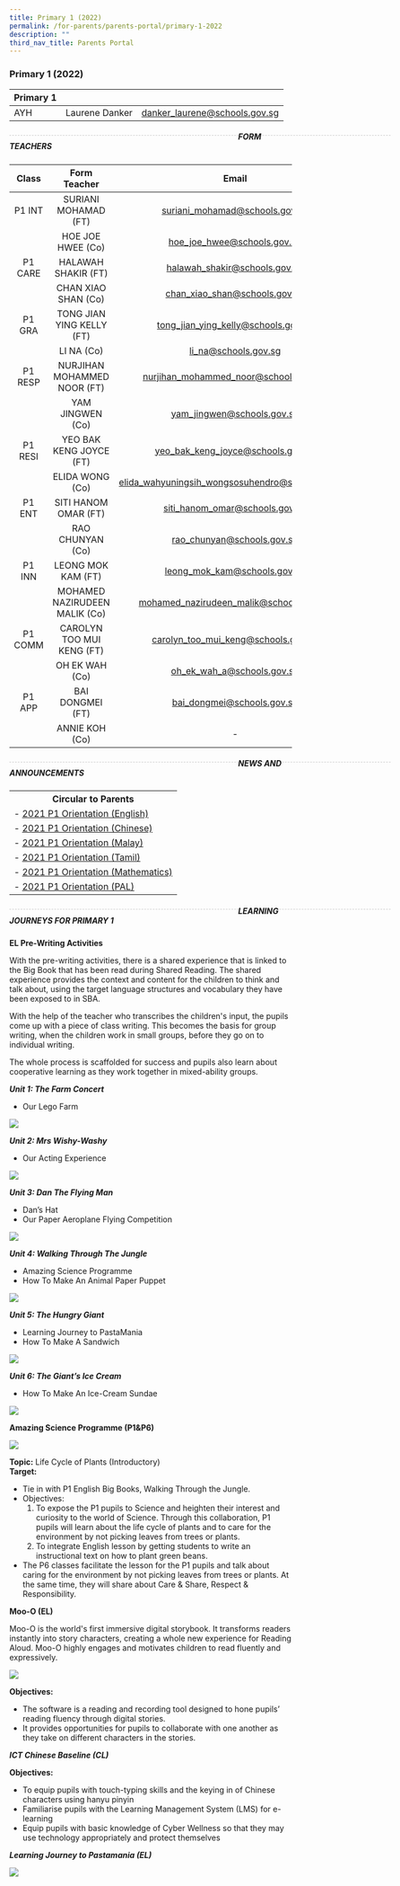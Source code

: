 ```yaml
---
title: Primary 1 (2022)
permalink: /for-parents/parents-portal/primary-1-2022
description: ""
third_nav_title: Parents Portal
---
```

### Primary 1 (2022)

| Primary 1 |  | |
| -------- | -------- | -------- |
| AYH | Laurene Danker | danker_laurene@schools.gov.sg |

<div style="line-height: 19.6px; width: 408px; float: left;"><div style="margin-top: 8px; margin-bottom: 8px; line-height: 19.6px; width: 680px; border-bottom: 1px dashed rgb(204, 204, 204); height: 1px; clear: both;"></div></div>

##### FORM TEACHERS

| Class | Form Teacher | Email |
|:---:|:---:|:---:|
| P1 INT | SURIANI MOHAMAD (FT) | suriani_mohamad@schools.gov.sg |
|   | HOE JOE HWEE (Co) | hoe_joe_hwee@schools.gov.sg |
| P1 CARE | HALAWAH SHAKIR (FT) | halawah_shakir@schools.gov.sg |
|   | CHAN XIAO SHAN (Co) | chan_xiao_shan@schools.gov.sg |
| P1 GRA | TONG JIAN YING KELLY (FT) | tong_jian_ying_kelly@schools.gov.sg |
|   | LI NA (Co) | li_na@schools.gov.sg |
| P1 RESP | NURJIHAN MOHAMMED NOOR (FT) | nurjihan_mohammed_noor@schools.gov.sg |
|   | YAM JINGWEN (Co)	 | yam_jingwen@schools.gov.sg |
| P1 RESI | YEO BAK KENG JOYCE (FT) | yeo_bak_keng_joyce@schools.gov.sg |
|   | ELIDA WONG (Co) | elida_wahyuningsih_wongsosuhendro@schools.gov.sg |
| P1 ENT  | SITI HANOM OMAR (FT) | siti_hanom_omar@schools.gov.sg |
|   | RAO CHUNYAN (Co) | rao_chunyan@schools.gov.sg |
| P1 INN | LEONG MOK KAM (FT) | leong_mok_kam@schools.gov.sg |
|   | MOHAMED NAZIRUDEEN MALIK  (Co) | mohamed_nazirudeen_malik@schools.gov.sg |
| P1 COMM | CAROLYN TOO MUI KENG (FT)   | carolyn_too_mui_keng@schools.gov.sg |
|   | OH EK WAH (Co) | oh_ek_wah_a@schools.gov.sg |
| P1 APP | BAI DONGMEI (FT) | bai_dongmei@schools.gov.sg |
|   | ANNIE KOH (Co) | - |

<div style="line-height: 19.6px; width: 408px; float: left;"><div style="margin-top: 8px; margin-bottom: 8px; line-height: 19.6px; width: 680px; border-bottom: 1px dashed rgb(204, 204, 204); height: 1px; clear: both;"></div></div>

##### NEWS AND ANNOUNCEMENTS

<table>
<tbody>
<tr>
<th>Circular to Parents</th>
</tr>
<tr>
<td>-&nbsp;<a href="https://rosyth-moe-edu-sg-admin.cwp.sg/qql/slot/u178/Sub%20pages/For%20Parents/PDF/2021/2021%20P1%20Orientation/PDFs%20to%20be%20Uploaded%20for%20Parents_by%20HODs/2021%20P1%20Orientation_English.pdf" target="_blank" rel="noopener">2021 P1 Orientation (English)</a></td>
</tr>
<tr>
<td>-&nbsp;<a href="https://rosyth-moe-edu-sg-admin.cwp.sg/qql/slot/u178/Sub%20pages/For%20Parents/PDF/2021/2021%20P1%20Orientation/PDFs%20to%20be%20Uploaded%20for%20Parents_by%20HODs/2021%20P1%20Orientation_%20Chinese.pdf" target="_blank" rel="noopener">2021 P1 Orientation (Chinese)</a></td>
</tr>
<tr>
<td>-&nbsp;<a href="https://rosyth-moe-edu-sg-admin.cwp.sg/qql/slot/u178/Sub%20pages/For%20Parents/PDF/2021/2021%20P1%20Orientation/PDFs%20to%20be%20Uploaded%20for%20Parents_by%20HODs/2021%20P1%20Orientation_Malay.pdf" target="_blank" rel="noopener">2021 P1 Orientation (Malay)</a></td>
</tr>
<tr>
<td>-&nbsp;<a href="https://rosyth-moe-edu-sg-admin.cwp.sg/qql/slot/u178/Sub%20pages/For%20Parents/PDF/2021/2021%20P1%20Orientation/PDFs%20to%20be%20Uploaded%20for%20Parents_by%20HODs/2021%20P1%20Orientation_Tamil.pdf" target="_blank" rel="noopener">2021 P1 Orientation (Tamil)</a></td>
</tr>
<tr>
<td>-&nbsp;<a href="https://rosyth-moe-edu-sg-admin.cwp.sg/qql/slot/u178/Sub%20pages/For%20Parents/PDF/2021/2021%20P1%20Orientation/PDFs%20to%20be%20Uploaded%20for%20Parents_by%20HODs/2021%20P1%20Orientation_Mathematics.pdf" target="_blank" rel="noopener">2021 P1 Orientation (Mathematics)</a></td>
</tr>
<tr>
<td>-&nbsp;<a href="https://rosyth-moe-edu-sg-admin.cwp.sg/qql/slot/u178/Sub%20pages/For%20Parents/PDF/2021/2021%20P1%20Orientation/PDFs%20to%20be%20Uploaded%20for%20Parents_by%20HODs/2021%20P1%20Orientation_PAL.pdf" target="_blank" rel="noopener">2021 P1 Orientation (PAL)</a></td>
</tr>
</tbody>
</table>

<div style="line-height: 19.6px; width: 408px; float: left;"><div style="margin-top: 8px; margin-bottom: 8px; line-height: 19.6px; width: 680px; border-bottom: 1px dashed rgb(204, 204, 204); height: 1px; clear: both;"></div></div>

##### LEARNING JOURNEYS FOR PRIMARY 1

**EL Pre-Writing Activities**

With the pre-writing activities, there is a shared experience that is linked to the Big Book that has been read during Shared Reading. The shared experience provides the context and content for the children to think and talk about, using the target language structures and vocabulary they have been exposed to in SBA.           

With the help of the teacher who transcribes the children's input, the pupils come up with a piece of class writing. This becomes the basis for group writing, when the children work in small groups, before they go on to individual writing.           

The whole process is scaffolded for success and pupils also learn about cooperative learning as they work together in mixed-ability groups.   

***Unit 1: The Farm Concert***        
* Our Lego Farm

![](/images/Capture1.jpg)

***Unit 2: Mrs Wishy-Washy***
* Our Acting Experience

![](/images/Capture2.jpg)

***Unit 3: Dan The Flying Man***
* Dan’s Hat 
* Our Paper Aeroplane Flying Competition

![](/images/Capture3.jpg)

***Unit 4: Walking Through The Jungle***
* Amazing Science Programme
* How To Make An Animal Paper Puppet

![](/images/Capture4.jpg)

***Unit 5: The Hungry Giant*** 
* Learning Journey to PastaMania 
* How To Make A Sandwich

![](/images/Unit%205.jpg)

***Unit 6: The Giant’s Ice Cream***
* How To Make An Ice-Cream Sundae

![](/images/Unit%206.jpg)

**Amazing Science Programme (P1&P6)**

![](/images/Capture5.jpg)

**Topic:**
Life Cycle of Plants (Introductory)       
**Target:**
* Tie in with P1 English Big Books, Walking Through the Jungle. 
* Objectives: 
	1) To expose the P1 pupils to Science and heighten their interest and curiosity to the world of Science. Through this collaboration, P1 pupils will learn about the life cycle of plants and to care for the environment by not picking leaves from trees or plants.    
	2) To integrate English lesson by getting students to write an instructional text on how to plant green beans.     
* The P6 classes facilitate the lesson for the P1 pupils and talk about caring for the environment by not picking leaves from trees or plants. At the same time, they will share about Care & Share, Respect & Responsibility. 

**Moo-O (EL)**

Moo-O is the world's first immersive digital storybook. It transforms readers instantly into story characters, creating a whole new experience for Reading Aloud. Moo-O highly engages and motivates children to read fluently and expressively.

![](/images/Moo%20O%20Compiled.jpg)

**Objectives:**
* The software is a reading and recording tool designed to hone pupils’ reading fluency through digital stories. 
* It provides opportunities for pupils to collaborate with one another as they take on different characters in the stories.

***ICT Chinese Baseline (CL)***

**Objectives:**
* To equip pupils with touch-typing skills and the keying in of Chinese characters using hanyu pinyin 
* Familiarise pupils with the Learning Management System (LMS) for e-learning 
* Equip pupils with basic knowledge of Cyber Wellness so that they may use technology appropriately and protect themselves

***Learning Journey to Pastamania (EL)***

![](/images/PAstamania%20Compiled.jpg)